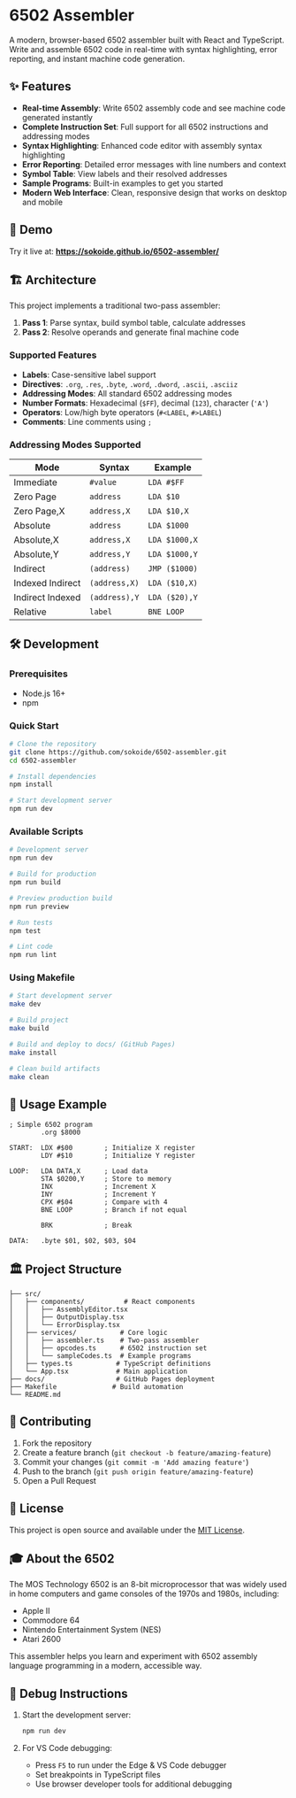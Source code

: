 # 6502 Assembler

A modern, browser-based 6502 assembler built with React and TypeScript. Write and assemble 6502 code in real-time with syntax highlighting, error reporting, and instant machine code generation.

## ✨ Features

- **Real-time Assembly**: Write 6502 assembly code and see machine code generated instantly
- **Complete Instruction Set**: Full support for all 6502 instructions and addressing modes
- **Syntax Highlighting**: Enhanced code editor with assembly syntax highlighting
- **Error Reporting**: Detailed error messages with line numbers and context
- **Symbol Table**: View labels and their resolved addresses
- **Sample Programs**: Built-in examples to get you started
- **Modern Web Interface**: Clean, responsive design that works on desktop and mobile

## 🚀 Demo

Try it live at: **https://sokoide.github.io/6502-assembler/**

## 🏗️ Architecture

This project implements a traditional two-pass assembler:

1. **Pass 1**: Parse syntax, build symbol table, calculate addresses
2. **Pass 2**: Resolve operands and generate final machine code

### Supported Features

- **Labels**: Case-sensitive label support
- **Directives**: `.org`, `.res`, `.byte`, `.word`, `.dword`, `.ascii`, `.asciiz`
- **Addressing Modes**: All standard 6502 addressing modes
- **Number Formats**: Hexadecimal (`$FF`), decimal (`123`), character (`'A'`)
- **Operators**: Low/high byte operators (`#<LABEL`, `#>LABEL`)
- **Comments**: Line comments using `;`

### Addressing Modes Supported

| Mode | Syntax | Example |
|------|--------|---------|
| Immediate | `#value` | `LDA #$FF` |
| Zero Page | `address` | `LDA $10` |
| Zero Page,X | `address,X` | `LDA $10,X` |
| Absolute | `address` | `LDA $1000` |
| Absolute,X | `address,X` | `LDA $1000,X` |
| Absolute,Y | `address,Y` | `LDA $1000,Y` |
| Indirect | `(address)` | `JMP ($1000)` |
| Indexed Indirect | `(address,X)` | `LDA ($10,X)` |
| Indirect Indexed | `(address),Y` | `LDA ($20),Y` |
| Relative | `label` | `BNE LOOP` |

## 🛠️ Development

### Prerequisites

- Node.js 16+ 
- npm

### Quick Start

```bash
# Clone the repository
git clone https://github.com/sokoide/6502-assembler.git
cd 6502-assembler

# Install dependencies
npm install

# Start development server
npm run dev
```

### Available Scripts

```bash
# Development server
npm run dev

# Build for production
npm run build

# Preview production build
npm run preview

# Run tests
npm test

# Lint code
npm run lint
```

### Using Makefile

```bash
# Start development server
make dev

# Build project
make build

# Build and deploy to docs/ (GitHub Pages)
make install

# Clean build artifacts
make clean
```

## 🎯 Usage Example

```assembly
; Simple 6502 program
        .org $8000

START:  LDX #$00        ; Initialize X register
        LDY #$10        ; Initialize Y register

LOOP:   LDA DATA,X      ; Load data
        STA $0200,Y     ; Store to memory
        INX             ; Increment X
        INY             ; Increment Y
        CPX #$04        ; Compare with 4
        BNE LOOP        ; Branch if not equal

        BRK             ; Break

DATA:   .byte $01, $02, $03, $04
```

## 🏛️ Project Structure

```
├── src/
│   ├── components/          # React components
│   │   ├── AssemblyEditor.tsx
│   │   ├── OutputDisplay.tsx
│   │   └── ErrorDisplay.tsx
│   ├── services/           # Core logic
│   │   ├── assembler.ts    # Two-pass assembler
│   │   ├── opcodes.ts      # 6502 instruction set
│   │   └── sampleCodes.ts  # Example programs
│   ├── types.ts           # TypeScript definitions
│   └── App.tsx            # Main application
├── docs/                  # GitHub Pages deployment
├── Makefile              # Build automation
└── README.md
```

## 🤝 Contributing

1. Fork the repository
2. Create a feature branch (`git checkout -b feature/amazing-feature`)
3. Commit your changes (`git commit -m 'Add amazing feature'`)
4. Push to the branch (`git push origin feature/amazing-feature`)
5. Open a Pull Request

## 📝 License

This project is open source and available under the [MIT License](LICENSE).

## 🎓 About the 6502

The MOS Technology 6502 is an 8-bit microprocessor that was widely used in home computers and game consoles of the 1970s and 1980s, including:

- Apple II
- Commodore 64
- Nintendo Entertainment System (NES)
- Atari 2600

This assembler helps you learn and experiment with 6502 assembly language programming in a modern, accessible way.

## 🐛 Debug Instructions

1. Start the development server:
   ```bash
   npm run dev
   ```

2. For VS Code debugging:
   - Press `F5` to run under the Edge & VS Code debugger
   - Set breakpoints in TypeScript files
   - Use browser developer tools for additional debugging